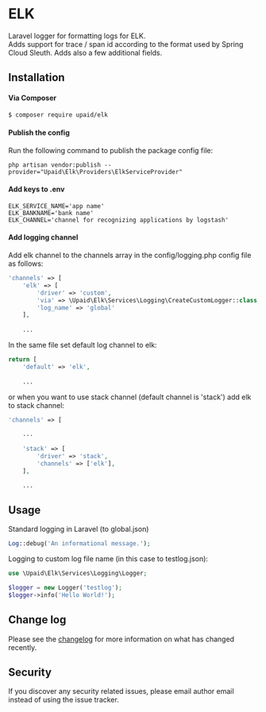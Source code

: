 # ELK

Laravel logger for formatting logs for ELK.<br/>
Adds support for trace / span id according to the format used by Spring Cloud Sleuth.
Adds also a few additional fields.

## Installation

#### Via Composer

``` bash
$ composer require upaid/elk
```

#### Publish the config

Run the following command to publish the package config file:

```
php artisan vendor:publish --provider="Upaid\Elk\Providers\ElkServiceProvider"
```

#### Add keys to .env
```
ELK_SERVICE_NAME='app name'
ELK_BANKNAME='bank name'
ELK_CHANNEL='channel for recognizing applications by logstash'
```

#### Add logging channel

Add elk channel to the channels array in the config/logging.php config file as follows:

``` php
'channels' => [
    'elk' => [
        'driver' => 'custom',
        'via' => \Upaid\Elk\Services\Logging\CreateCustomLogger::class,
        'log_name' => 'global'
    ],
    
    ...
```

In the same file set default log channel to elk:

``` php
return [
    'default' => 'elk',
    
    ...
```

or when you want to use stack channel (default channel is 'stack') add elk to stack channel:

``` php
'channels' => [

    ...
    
    'stack' => [
        'driver' => 'stack',
        'channels' => ['elk'],
    ],

    ...
```

## Usage

Standard logging in Laravel (to global.json)
``` php
Log::debug('An informational message.');
```

Logging to custom log file name (in this case to testlog.json):

``` php
use \Upaid\Elk\Services\Logging\Logger;

$logger = new Logger('testlog');
$logger->info('Hello World!');
```

## Change log

Please see the [changelog](changelog.md) for more information on what has changed recently.

## Security

If you discover any security related issues, please email author email instead of using the issue tracker.
